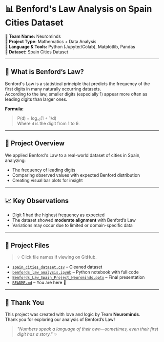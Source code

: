 # 📊 Benford's Law Analysis on Spain Cities Dataset

**🔹 Team Name:** Neurominds  
**🔹 Project Type:** Mathematics + Data Analysis  
**🔹 Language & Tools:** Python (Jupyter/Colab), Matplotlib, Pandas  
**🔹 Dataset:** Spain Cities Dataset  

---

## 🧠 What is Benford’s Law?

Benford's Law is a statistical principle that predicts the frequency of the first digits in many naturally occurring datasets.  
According to the law, smaller digits (especially 1) appear more often as leading digits than larger ones.

**Formula:**  
> P(d) = log₁₀(1 + 1/d)  
Where `d` is the digit from 1 to 9.

---

## 📂 Project Overview

We applied Benford's Law to a real-world dataset of cities in Spain, analyzing:
- The frequency of leading digits
- Comparing observed values with expected Benford distribution
- Creating visual bar plots for insight

---

## 📈 Key Observations

- Digit **1** had the highest frequency as expected  
- The dataset showed **moderate alignment** with Benford’s Law  
- Variations may occur due to limited or domain-specific data

---

## 📎 Project Files

> 💡 Click file names if viewing on GitHub.

- [`spain_cities_dataset.csv`](./spain_cities_dataset.csv) – Cleaned dataset  
- [`benfords_law_analysis.ipynb`](./benfords_law_analysis.ipynb) – Python notebook with full code  
- [`Benfords_Law_Spain_Project_Neurominds.pptx`](./Benfords_Law_Spain_Project_Neurominds.pptx) – Final presentation  
- [`README.md`](./README.md) – You are here 🌟  

---

## 🙏 Thank You

This project was created with love and logic by Team **Neurominds**.  
Thank you for exploring our analysis of Benford’s Law!

> _"Numbers speak a language of their own—sometimes, even their first digit has a story."_ ✨
